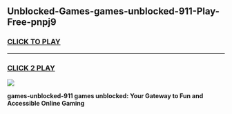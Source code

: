 
## Unblocked-Games-games-unblocked-911-Play-Free-pnpj9
<h3>
<a href="https://premium76.site?title=games-unblocked-911&ref=23A">CLICK TO PLAY</a></h3>
<hr>

<h3>
<a href="https://premium76.site?title=games-unblocked-911&ref=23A">CLICK 2 PLAY</a>
  
</h3>

<a href="https://premium76.site?title=games-unblocked-911&ref=23A"><img src="https://clearcache.store/games.png"></a>


**games-unblocked-911 games unblocked: Your Gateway to Fun and Accessible Online Gaming**
